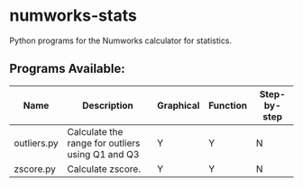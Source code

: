 # numworks-stats
Python programs for the Numworks calculator for statistics.
## Programs Available:
| Name        | Description                                      | Graphical | Function | Step-by-step |
|-------------|--------------------------------------------------|-----------|----------|--------------|
| outliers.py | Calculate the range for outliers using Q1 and Q3 | Y         | Y        | N            |
| zscore.py   | Calculate zscore.                                | Y         | Y        | N            |
